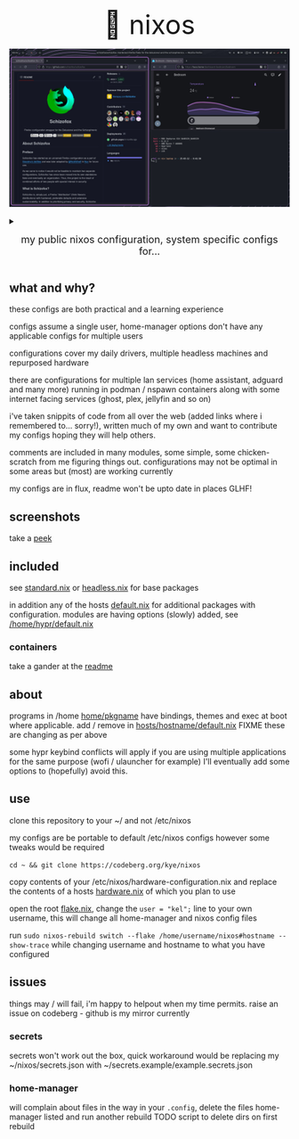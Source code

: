 <p align="center"> <font size="16">
🍝 nixos
</font>
</p>

[<img src="screenshots/header.readme.jpg" />](screenshots/header.readme.jpg)

<details>
    <summary> <p align="center"> <font size="4"> my public nixos configuration, system specific configs for...
</font></p></summary>
<p align="center">
<table>
  <tr>
    <th>machine</th>
    <th>cpu</th>
    <th>gpu</th>
    <th>use case</th>
  </tr>
  <tr>
    <td>serv</td>
    <td>9900k</td>
    <td>igpu</td>
    <td>file server & container host</td>
  </tr>
  <tr>
    <td>erying</td>
    <td>1370p es</td>
    <td>igpu</td>
    <td>container host</td>
  </tr>
  <tr>
    <td>laptop</td>
    <td>4800hs</td>
    <td>gtx1650 | igpu</td>
    <td>main machine, general purpose</td>
  </tr>
  <tr>
    <td>notebook</td>
    <td>n3700</td>
    <td>igpu</td>
    <td>3d printer</td>
  </tr>
  <tr>
    <td>desktop</td>
    <td>13900kf</td>
    <td>rtx3070</td>
    <td>gaming</td>
  </tr>
</table>

</details>
</p>

## what and why?
these configs are both practical and a learning experience

configs assume a single user, home-manager options don't have any applicable configs for multiple users

configurations cover my daily drivers, multiple headless machines and repurposed hardware

there are configurations for multiple lan services (home assistant, adguard and many more) running in podman / nspawn containers along with some internet facing services (ghost, plex, jellyfin and so on)

i've taken snippits of code from all over the web (added links where i remembered to... sorry!), written much of my own and want to contribute my configs hoping they will help others.

comments are included in many modules, some simple, some chicken-scratch from me figuring things out. configurations may not be optimal in some areas but (most) are working currently

my configs are in flux, readme won't be upto date in places GLHF!

## screenshots

take a [peek](screenshots/README.md)

## included
see [standard.nix](hosts/standard.nix) or [headless.nix](hosts/headless.nix) for base packages

in addition any of the hosts [default.nix](hosts/laptop/default.nix) for additional packages with configuration.
modules are having options (slowly) added, see [/home/hypr/default.nix](home/hypr/default.nix)

### containers
take a gander at the [readme](containers/README.md)

## about
programs in /home [home/pkgname](home/kitty/default.nix) have bindings, themes and exec at boot where applicable. add / remove in [hosts/hostname/default.nix](hosts/laptop/default.nix) FIXME these are changing as per above

some hypr keybind conflicts will apply if you are using multiple applications for the same purpose (wofi / ulauncher for example) I'll eventually add some options to (hopefully) avoid this.

## use
clone this repository to your ~/ and not /etc/nixos

my configs are be portable to default /etc/nixos configs however some tweaks would be required

 ```cd ~ && git clone https://codeberg.org/kye/nixos```

copy contents of your /etc/nixos/hardware-configuration.nix and replace the contents of a hosts [hardware.nix](hosts/laptop/hardware.nix) of which you plan to use

open the root [flake.nix](flake.nix), change the ```user = "kel";``` line to your own username, this will change all home-manager and nixos config files

run ```sudo nixos-rebuild switch --flake /home/username/nixos#hostname --show-trace``` while changing username and hostname to what you have configured

## issues
things may / will fail, i'm happy to helpout when my time permits. raise an issue on codeberg - github is my mirror currently

### secrets
secrets won't work out the box, quick workaround would be replacing my ~/nixos/secrets.json with ~/secrets.example/example.secrets.json

### home-manager
will complain about files in the way in your ```.config```, delete the files home-manager listed and run another rebuild
TODO script to delete dirs on first rebuild
